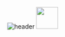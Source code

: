 ![header](https://capsule-render.vercel.app/api?type=waving&color=timeGradient&height=300&section=header&text=Hey%20Everyone!🕹️&animation=fadeIn&fontSize=90)
<a href="https://www.instagram.com/thepiyushmalhotra/">
  <img height="50" src="https://user-images.githubusercontent.com/46517096/166974368-9798f39f-1f46-499c-b14e-81f0a3f83a06.png"/>
</a>
